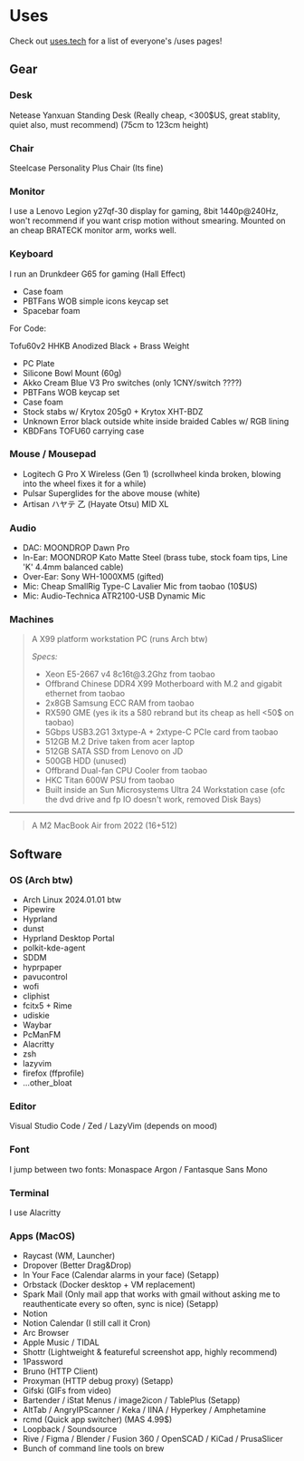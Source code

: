 # Uses

Check out [uses.tech](https://uses.tech) for a list of everyone's /uses pages!

## Gear

### Desk

Netease Yanxuan Standing Desk (Really cheap, <300$US, great stablity, quiet also, must recommend) (75cm to 123cm height)

### Chair

Steelcase Personality Plus Chair (Its fine)

### Monitor

I use a Lenovo Legion y27qf-30 display for gaming, 8bit 1440p@240Hz, won't recommend if you want crisp motion without smearing.
Mounted on an cheap BRATECK monitor arm, works well.

### Keyboard

I run an Drunkdeer G65 for gaming (Hall Effect)

- Case foam
- PBTFans WOB simple icons keycap set
- Spacebar foam

For Code:

Tofu60v2 HHKB Anodized Black + Brass Weight

- PC Plate
- Silicone Bowl Mount (60g)
- Akko Cream Blue V3 Pro switches (only 1CNY/switch ????)
- PBTFans WOB keycap set
- Case foam
- Stock stabs w/ Krytox 205g0 + Krytox XHT-BDZ
- Unknown Error black outside white inside braided Cables w/ RGB lining
- KBDFans TOFU60 carrying case

### Mouse / Mousepad

- Logitech G Pro X Wireless (Gen 1) (scrollwheel kinda broken, blowing into the wheel fixes it for a while)
- Pulsar Superglides for the above mouse (white)
- Artisan ハヤテ 乙 (Hayate Otsu) MID XL

### Audio

- DAC: MOONDROP Dawn Pro
- In-Ear: MOONDROP Kato Matte Steel (brass tube, stock foam tips, Line 'K' 4.4mm balanced cable)
- Over-Ear: Sony WH-1000XM5 (gifted)
- Mic: Cheap SmallRig Type-C Lavalier Mic from taobao (10$US)
- Mic: Audio-Technica ATR2100-USB Dynamic Mic

### Machines

> A X99 platform workstation PC (runs Arch btw)
>
> *Specs:*
>
> - Xeon E5-2667 v4 8c16t\@3.2Ghz from taobao
> - Offbrand Chinese DDR4 X99 Motherboard with M.2 and gigabit ethernet from taobao
> - 2x8GB Samsung ECC RAM from taobao
> - RX590 GME (yes ik its a 580 rebrand but its cheap as hell <50$ on taobao)
> - 5Gbps USB3.2G1 3xtype-A + 2xtype-C PCIe card from taobao
> - 512GB M.2 Drive taken from acer laptop
> - 512GB SATA SSD from Lenovo on JD
> - 500GB HDD (unused)
> - Offbrand Dual-fan CPU Cooler from taobao
> - HKC Titan 600W PSU from taobao
> - Built inside an Sun Microsystems Ultra 24 Workstation case (ofc the dvd drive and fp IO doesn't work, removed Disk Bays)

---

> A M2 MacBook Air from 2022 (16+512)

## Software

### OS (Arch btw)

- Arch Linux 2024.01.01 btw
- Pipewire
- Hyprland
- dunst
- Hyprland Desktop Portal
- polkit-kde-agent
- SDDM
- hyprpaper
- pavucontrol
- wofi
- cliphist
- fcitx5 + Rime
- udiskie
- Waybar
- PcManFM
- Alacritty
- zsh
- lazyvim
- firefox (ffprofile)
- ...other_bloat

### Editor

Visual Studio Code / Zed / LazyVim (depends on mood)

### Font

I jump between two fonts: Monaspace Argon / Fantasque Sans Mono

### Terminal

I use Alacritty

### Apps (MacOS)

- Raycast (WM, Launcher)
- Dropover (Better Drag&Drop)
- In Your Face (Calendar alarms in your face) (Setapp)
- Orbstack (Docker desktop + VM replacement)
- Spark Mail (Only mail app that works with gmail without asking me to reauthenticate every so often, sync is nice) (Setapp)
- Notion
- Notion Calendar (I still call it Cron)
- Arc Browser
- Apple Music / TIDAL
- Shottr (Lightweight & featureful screenshot app, highly recommend)
- 1Password
- Bruno (HTTP Client)
- Proxyman (HTTP debug proxy) (Setapp)
- Gifski (GIFs from video)
- Bartender / iStat Menus / image2icon / TablePlus (Setapp)
- AltTab / AngryIPScanner / Keka / IINA / Hyperkey / Amphetamine
- rcmd (Quick app switcher) (MAS 4.99$)
- Loopback / Soundsource
- Rive / Figma / Blender / Fusion 360 / OpenSCAD / KiCad / PrusaSlicer
- Bunch of command line tools on brew
